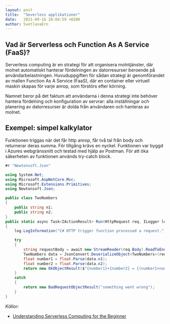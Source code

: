 ```yaml
---
layout: post
title:  "Severless applikationer"
date:   2021-09-16 20:04:59 +0200
author: SvetlanaErn
---
```

## Vad är Serverless och Function As A Service (FaaS)?
Serverless computing är en strategi för att organisera molntjänster, där molnet automatiskt hanterar fördelningen av datorresurser beroende på användarbelastningen. Huvuduppgiften för sådan strategi är genomförandet av mallen Function As A Service (FaaS), där en container eller virtuell maskin skapas för varje anrop, som förstörs efter körning.


Namnet beror på det faktum att användarna i denna strategi inte behöver hantera fördelning och konfiguration av servrar: alla inställningar och planering av datorresurser är dolda från användaren och hanteras av molnet.
## Exempel: simpel kalkylator
Funktionen triggas när det får http anrop, får två tal från body och returnerar deras summa. För tillgång krävs en nyckel.
Funktionen var byggd i Azures webgränssnitt och testad med hjälp av Postman. För att öka säkerheten av funktionen används try-catch block.

``` C#
#r "Newtonsoft.Json"

using System.Net;
using Microsoft.AspNetCore.Mvc;
using Microsoft.Extensions.Primitives;
using Newtonsoft.Json;

public class TwoNumbers
{
    public string n1;
    public string n2;
}
public static async Task<IActionResult> Run(HttpRequest req, ILogger log)
{
    log.LogInformation("C# HTTP trigger function processed a request.");

    try
    {
        string requestBody = await new StreamReader(req.Body).ReadToEndAsync();
        TwoNumbers data = JsonConvert.DeserializeObject<TwoNumbers>(requestBody);
        float number1 = float.Parse(data.n1);
        float number2 = float.Parse(data.n2);
        return new OkObjectResult($"{number1}+{number2} = {(number1+number2)}");
    }
    catch
    {
        return new BadRequestObjectResult("something went wrong");
    }
}

```


*Källor:*


* [Understanding Serverless Computing for the Beginner](https://geekflare.com/know-about-serverless/)



